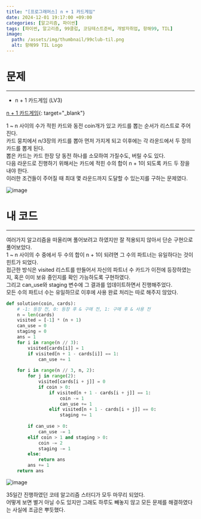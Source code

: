 ```yaml
---
title: "[프로그래머스] n + 1 카드게임"
date: 2024-12-01 19:17:00 +09:00
categories: [알고리즘, 파이썬]
tags: [파이썬, 알고리즘, 99클럽, 코딩테스트준비, 개발자취업, 항해99, TIL]
image:
  path: /assets/img/thumbnail/99club-til.png
  alt: 항해99 TIL Logo
---
```

# 문제
---
- n + 1 카드게임 (LV3)

[n + 1 카드게임](https://school.programmers.co.kr/learn/courses/30/lessons/258707){: target="_blank"}

1 ~ n 사이의 수가 적힌 카드와 동전 coin개가 있고 카드를 뽑는 순서가 리스트로 주어진다.   
카드 뭉치에서 n/3장의 카드를 뽑아 먼저 가지게 되고 이후에는 각 라운드에서 두 장의 카드를 뽑게 된다.   
뽑은 카드는 카드 한장 당 동전 하나를 소모하여 가질수도, 버릴 수도 있다.   
다음 라운드로 진행하기 위해서는 카드에 적힌 수의 합이 n + 1이 되도록 카드 두 장을 내야 한다.   
이러한 조건들이 주어질 때 최대 몇 라운드까지 도달할 수 있는지를 구하는 문제였다.   

![image](https://github.com/user-attachments/assets/294bcf98-7260-4bef-a361-3e918c787d35)

# 내 코드
---
여러가지 알고리즘을 떠올리며 풀어보려고 하였지만 잘 적용되지 않아서 단순 구현으로 풀어보았다.   
1 ~ n 사이의 수 중에서 두 수의 합이 n + 1이 되려면 그 수의 파트너는 유일하다는 것이 힌트가 되었다.   
접근한 방식은 visited 리스트를 만들어서 자신의 파트너 수 카드가 이전에 등장하였는지, 혹은 이미 보유 중인지를 확인 가능하도록 구현하였다.   
그리고 can_use와 staging 변수에 그 결과를 업데이트하면서 진행해주었다.   
모든 수의 파트너 수는 유일하므로 이후에 사용 완료 처리는 따로 해주지 않았다.   

```python
def solution(coin, cards):
    # -1: 등장 전, 0: 등장 후 & 구매 전, 1: 구매 후 & 사용 전
    n = len(cards)
    visited = [-1] * (n + 1)
    can_use = 0
    staging = 0
    ans = 1
    for i in range(n // 3):
        visited[cards[i]] = 1
        if visited[n + 1 - cards[i]] == 1:
            can_use += 1
    
    for i in range(n // 3, n, 2):
        for j in range(2):
            visited[cards[i + j]] = 0
            if coin > 0:
                if visited[n + 1 - cards[i + j]] == 1:
                    coin -= 1
                    can_use += 1
                elif visited[n + 1 - cards[i + j]] == 0:
                    staging += 1
        
        if can_use > 0:
            can_use -= 1
        elif coin > 1 and staging > 0:
            coin -= 2
            staging -= 1
        else:
            return ans
        ans += 1
    return ans
```

![image](https://github.com/user-attachments/assets/a62d2ab0-def7-4d1c-85ff-341606a59ee1)

35일간 진행하였던 코테 알고리즘 스터디가 모두 마무리 되었다.   
어떻게 보면 별거 아닐 수도 있지만 그래도 하루도 빼놓지 않고 모든 문제를 해결하였다는 사실에 조금은 뿌듯했다.   
